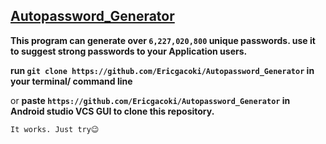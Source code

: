## <u>Autopassword_Generator</u>
<b>This program can generate over `6,227,020,800` unique passwords. use it to suggest strong passwords to your Application users.</b>

<b>run `git clone https://github.com/Ericgacoki/Autopassword_Generator` in your terminal/ command line</b>
  
or <b>paste `https://github.com/Ericgacoki/Autopassword_Generator` in Android studio VCS GUI to clone this repository.</b>

`It works. Just try😉`
